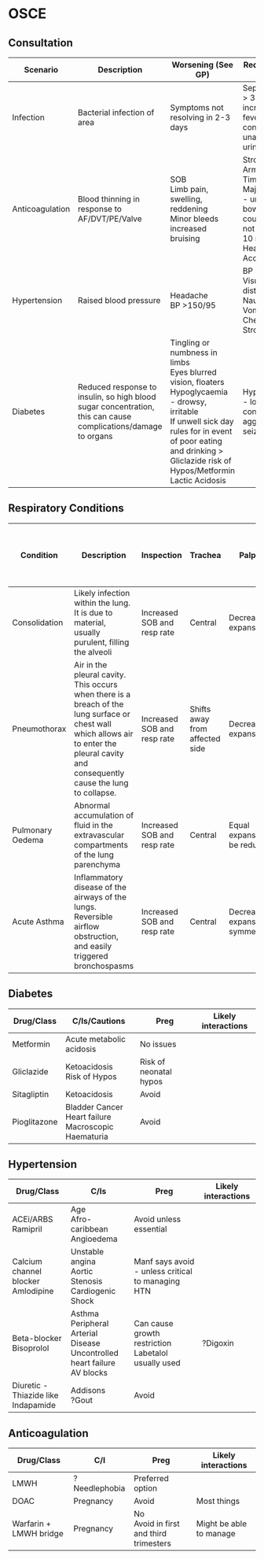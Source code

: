 # OSCE

## Consultation

| Scenario | Description | Worsening (See GP) | Red flags (111 or 999) |
| --- | --- | --- | --- |
| Infection | Bacterial infection of area | Symptoms not resolving in 2-3 days | Sepsis- temp > 38, increased SOB, fever, rigors, confusion, unable to pass urine, |
| Anticoagulation | Blood thinning in response to AF/DVT/PE/Valve | SOB<br>Limb pain, swelling, reddening<br>Minor bleeds increased bruising | Stroke Face Arm Speech Time<br>Major Bleeding - urine, bowels, vomit, cough, nose not resolved in 10 mins<br>Head injury<br>Accident |
| Hypertension | Raised blood pressure | Headache<br>BP >150/95 | BP > 180/120<br>Visual disturbance<br>Nausea and Vomiting<br>Chest pain<br>Stroke FAST |
| Diabetes | Reduced response to insulin, so high blood sugar concentration, this can cause complications/damage to organs | Tingling or numbness in limbs<br>Eyes blurred vision, floaters<br>Hypoglycaemia - drowsy, irritable<br>If unwell sick day rules for in event of poor eating and drinking > Gliclazide risk of Hypos/Metformin Lactic Acidosis | Hypoglycaemia - loss of conciousness, aggressive, seizures |

## Respiratory Conditions

| Condition | Description | Inspection | Trachea | Palpation | Percussion | Auscultation | Tactile vocal fremitus, bronchophony, egophony and whispered pectoriloquy |
| --- | --- | --- | --- | --- | --- | --- | --- |
| Consolidation | Likely infection within the lung. It is due to material, usually purulent, filling the alveoli | Increased SOB and resp rate | Central | Decreased expansion | Dull | Crackles/Ronchi | Increased |
| Pneumothorax | Air in the pleural cavity. This occurs when there is a breach of the lung surface or chest wall which allows air to enter the pleural cavity and consequently cause the lung to collapse. | Increased SOB and resp rate | Shifts away from affected side | Decreased expansion | Hyper resonant | Reduced/Absent breath sounds | Decreased/Absent |
| Pulmonary Oedema | Abnormal accumulation of fluid in the extravascular compartments of the lung parenchyma | Increased SOB and resp rate | Central | Equal expansion/may be reduced | Resonant | ?Fine Crackles | Decreased |
| Acute Asthma | Inflammatory disease of the airways of the lungs. Reversible airflow obstruction, and easily triggered bronchospasms | Increased SOB and resp rate | Central | Decreased expansion symmetrically | Hyper resonant | **Red Flag - Silent Chest**<br>Reduced Vesicular breath sounds | Decreased/Absent |

## Diabetes

| Drug/Class | C/Is/Cautions | Preg | Likely interactions |
| --- | --- | --- | --- |
| Metformin | Acute metabolic acidosis | No issues | |
| Gliclazide | Ketoacidosis<br>Risk of Hypos | Risk of neonatal hypos | |
| Sitagliptin | Ketoacidosis | Avoid | |
| Pioglitazone | Bladder Cancer<br>Heart failure<br>Macroscopic Haematuria | Avoid | |

## Hypertension

| Drug/Class | C/Is | Preg | Likely interactions |
| --- | --- | --- | --- |
| ACEi/ARBS<br>Ramipril | Age<br>Afro-caribbean<br>Angioedema | Avoid unless essential | |
| Calcium channel blocker<br>Amlodipine | Unstable angina<br>Aortic Stenosis<br>Cardiogenic Shock | Manf says avoid - unless critical to managing HTN | |
| Beta-blocker<br>Bisoprolol | Asthma<br>Peripheral Arterial Disease<br>Uncontrolled heart failure<br>AV blocks | Can cause growth restriction<br>Labetalol usually used | ?Digoxin |
| Diuretic - Thiazide like<br>Indapamide | Addisons<br>?Gout | Avoid | |

## Anticoagulation

| Drug/Class | C/I | Preg | Likely interactions |
| --- | --- | --- | --- |
| LMWH | ?Needlephobia | Preferred option | |
| DOAC | Pregnancy | Avoid | Most things |
| Warfarin + LMWH bridge | Pregnancy | No<br>Avoid in first and third trimesters | Might be able to manage |